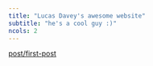 ```yaml
---
title: "Lucas Davey's awesome website"
subtitle: "he's a cool guy :)"
ncols: 2
---
```


[post/first-post](post/first-post)




